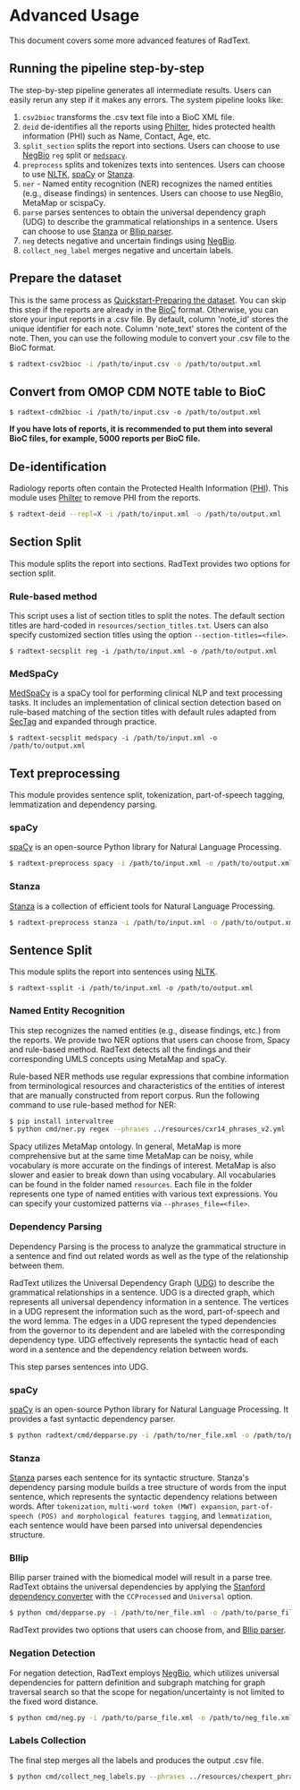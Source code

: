 # Advanced Usage

This document covers some more advanced features of RadText.

## Running the pipeline step-by-step

The step-by-step pipeline generates all intermediate results. Users can easily rerun any step if it makes any errors. The system pipeline looks like:

1. `csv2bioc` transforms the .csv text file into a BioC XML file.
2. `deid` de-identifies all the reports using [Philter](https://github.com/BCHSI/philter-ucsf), hides protected health information (PHI) such as Name, Contact, Age, etc.
3. `split_section` splits the report into sections. Users can choose to use [NegBio](https://github.com/bionlplab/negbio2) `reg` split or [`medspacy`](https://spacy.io/universe/project/medspacy).
4. `preprocess` splits and tokenizes texts into sentences. Users can choose to use [NLTK](https://www.nltk.org/api/nltk.tokenize.html), [spaCy](https://spacy.io/) or [Stanza](https://stanfordnlp.github.io/stanza/).
5. `ner` - Named entity recognition (NER) recognizes the named entities (e.g., disease findings) in sentences. Users can choose to use NegBio, MetaMap or scispaCy.
6. `parse` parses sentences to obtain the universal dependency graph (UDG) to describe the grammatical relationships in a sentence. Users can choose to use [Stanza](https://stanfordnlp.github.io/stanza/) or [Bllip parser](https://github.com/BLLIP/bllip-parser).
7. `neg` detects negative and uncertain findings using [NegBio](https://github.com/bionlplab/negbio2).
8. `collect_neg_label` merges negative and uncertain labels.


## Prepare the dataset

This is the same process as [Quickstart-Preparing the dataset](https://radtext.readthedocs.io/en/latest/getting_started.html#preparing-the-dataset). 
You can skip this step if the reports are already in the [BioC]( http://bioc.sourceforge.net/) format. 
Otherwise, you can store your input reports in a .csv file.
By default, column 'note_id' stores the unique identifier for each note. 
Column 'note_text' stores the content of the note.
Then, you can use the following module to convert your .csv file to the BioC format. 

```bash
$ radtext-csv2bioc -i /path/to/input.csv -o /path/to/output.xml
```

## Convert from OMOP CDM NOTE table to BioC

```shell
$ radtext-cdm2bioc -i /path/to/input.csv -o /path/to/output.xml
```

**If you have lots of reports, it is recommended to put them into several BioC files, 
for example, 5000 reports per BioC file.**

## De-identification

Radiology reports often contain the Protected Health Information 
([PHI](https://www.hhs.gov/hipaa/for-professionals/privacy/special-topics/de-identification/index.html#standard)).
This module uses [Philter](https://github.com/BCHSI/philter-ucsf) to remove PHI from the reports.

```bash
$ radtext-deid --repl=X -i /path/to/input.xml -o /path/to/output.xml
```

## Section Split

This module splits the report into sections. 
RadText provides two options for section split.

### Rule-based method

This script uses a list of section titles to split the notes.
The default section titles are hard-coded in `resources/section_titles.txt`.
Users can also specify customized section titles using the option `--section-titles=<file>`.

```shell
$ radtext-secsplit reg -i /path/to/input.xml -o /path/to/output.xml
```

### MedSpaCy

[MedSpaCy](https://github.com/medspacy/medspacy) is a spaCy tool for performing clinical 
NLP and text processing tasks. 
It includes an implementation of clinical section detection based on rule-based matching of the 
section titles with default rules adapted from [SecTag](https://pubmed.ncbi.nlm.nih.gov/18999303/) and 
expanded through practice.

```shell
$ radtext-secsplit medspacy -i /path/to/input.xml -o /path/to/output.xml
```

## Text preprocessing

This module provides sentence split, tokenization, part-of-speech tagging, lemmatization and dependency parsing.

### spaCy

[spaCy](https://spacy.io/) is an open-source Python library for Natural Language Processing.

```bash
$ radtext-preprocess spacy -i /path/to/input.xml -o /path/to/output.xml
```

### Stanza

[Stanza](https://stanfordnlp.github.io/stanza/) is a collection of efficient tools for Natural Language Processing.

```bash
$ radtext-preprocess stanza -i /path/to/input.xml -o /path/to/output.xml
```

## Sentence Split

This module splits the report into sentences using [NLTK](https://www.nltk.org/api/nltk.tokenize.html).

```shell
$ radtext-ssplit -i /path/to/input.xml -o /path/to/output.xml
```

### Named Entity Recognition

This step recognizes the named entities (e.g., disease findings, etc.) from the reports. We provide two NER options that users can choose from, Spacy and rule-based method. RadText detects all the findings and their corresponding UMLS concepts using MetaMap and  spaCy. 

Rule-based NER methods use regular expressions that combine information from terminological resources and characteristics of the entities of interest that are manually constructed from report corpus. Run the following command to use rule-based method for NER:

```bash
$ pip install intervaltree
$ python cmd/ner.py regex --phrases ../resources/cxr14_phrases_v2.yml  -i /path/to/ud_file.xml -o /path/to/ner_file.xml --overwrite

```

Spacy utilizes MetaMap ontology. In general, MetaMap is more comprehensive but at the same time MetaMap can be noisy, while vocabulary is more accurate on the findings of interest. MetaMap is also slower and easier to break down than using vocabulary. All vocabularies can be found in the folder named `resources`. Each file in the folder represents one type of named entities with various text expressions. You can specify your customized patterns via `--phrases_file=<file>`.

### Dependency Parsing

Dependency Parsing is the process to analyze the grammatical structure in a sentence and find out related words 
as well as the type of the relationship between them.

RadText utilizes the Universal Dependency Graph ([UDG](https://universaldependencies.org/)) to describe the 
grammatical relationships in a sentence. 
UDG is a directed graph, which represents all universal dependency information in a sentence. 
The vertices in a UDG represent the information such as the word, part-of-speech and the word lemma. 
The edges in a UDG represent the typed dependencies from the governor to its dependent and are labeled 
with the corresponding dependency type. UDG effectively represents the syntactic head of each word in a 
sentence and the dependency relation between words. 

This step parses sentences into UDG.

### spaCy

[spaCy](https://spacy.io/) is an open-source Python library for Natural Language Processing.
It provides a fast syntactic dependency parser.

```bash
$ python radtext/cmd/depparse.py -i /path/to/ner_file.xml -o /path/to/parse_file.xml 
```

### Stanza

[Stanza](https://stanfordnlp.github.io/stanza/) parses each sentence for its syntactic structure. 
Stanza's dependency parsing module builds a tree structure of words from the input sentence, 
which represents the syntactic dependency relations between words. 
After `tokenization`, `multi-word token (MWT) expansion`, `part-of-speech (POS) and morphological features tagging`, 
and `lemmatization`, each sentence would have been parsed into universal dependencies structure. 

### Bllip

Bllip parser trained with the biomedical model will result in a parse tree.
RadText obtains the universal dependencies by applying the 
[Stanford dependency converter](https://github.com/dmcc/PyStanfordDependencies) 
with the `CCProcessed` and `Universal` option. 

```bash
$ python cmd/depparse.py -i /path/to/ner_file.xml -o /path/to/parse_file.xml 
```

RadText provides two options that users can choose from, 
 and [Bllip parser](https://github.com/BLLIP/bllip-parser). 




### Negation Detection

For negation detection, RadText employs [NegBio](https://github.com/bionlplab/negbio2), which utilizes universal dependencies for pattern definition and subgraph matching for graph traversal search so that the scope for negation/uncertainty is not limited to the fixed word distance.

```bash
$ python cmd/neg.py -i /path/to/parse_file.xml -o /path/to/neg_file.xml --overwrite
```

### Labels Collection

The final step merges all the labels and produces the output .csv file.

```bash
$ python cmd/collect_neg_labels.py --phrases ../resources/chexpert_phrases.yml -i /path/to/neg_file.xml -o /path/to/output_file.csv
```

